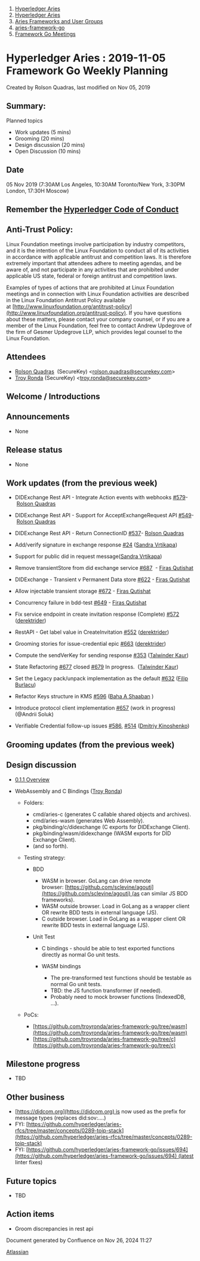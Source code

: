 1. [Hyperledger Aries](index.html)
2. [Hyperledger Aries](Hyperledger-Aries_18481154.html)
3. [Aries Frameworks and User Groups](Aries-Frameworks-and-User-Groups_18481290.html)
4. [aries-framework-go](aries-framework-go_18481606.html)
5. [Framework Go Meetings](Framework-Go-Meetings_18482076.html)

# Hyperledger Aries : 2019-11-05 Framework Go Weekly Planning

Created by Rolson Quadras, last modified on Nov 05, 2019

## Summary:

Planned topics

- Work updates (5 mins)
- Grooming (20 mins)
- Design discussion (20 mins)
- Open Discussion (10 mins)

## Date

05 Nov 2019 (7:30AM Los Angeles, 10:30AM Toronto/New York, 3:30PM London, 17:30H Moscow)

## Remember the [Hyperledger Code of Conduct](https://lf-hyperledger.atlassian.net/wiki/display/HYP/Hyperledger+Code+of+Conduct)

## Anti-Trust Policy:

Linux Foundation meetings involve participation by industry competitors, and it is the intention of the Linux Foundation to conduct all of its activities in accordance with applicable antitrust and competition laws. It is therefore extremely important that attendees adhere to meeting agendas, and be aware of, and not participate in any activities that are prohibited under applicable US state, federal or foreign antitrust and competition laws.

Examples of types of actions that are prohibited at Linux Foundation meetings and in connection with Linux Foundation activities are described in the Linux Foundation Antitrust Policy available at [http://www.linuxfoundation.org/antitrust-policy](http://www.linuxfoundation.org/antitrust-policy). If you have questions about these matters, please contact your company counsel, or if you are a member of the Linux Foundation, feel free to contact Andrew Updegrove of the firm of Gesmer Updegrove LLP, which provides legal counsel to the Linux Foundation.

## Attendees

- [Rolson Quadras](https://lf-hyperledger.atlassian.net/wiki/people/622101eec88f1000682f2f68?ref=confluence)  (SecureKey) &lt;rolson.quadras@securekey.com&gt;
- [Troy Ronda](https://lf-hyperledger.atlassian.net/wiki/people/557058:c854f35a-2b58-4be3-9003-ca2a67495580?ref=confluence) (SecureKey) &lt;troy.ronda@securekey.com&gt;

## Welcome / Introductions

## Announcements

- None

## Release status

- None

## Work updates (from the previous week)

- DIDExchange Rest API - Integrate Action events with webhooks [#579](https://github.com/hyperledger/aries-framework-go/issues/579)- [Rolson Quadras](https://lf-hyperledger.atlassian.net/wiki/people/622101eec88f1000682f2f68?ref=confluence)
- DIDExchange Rest API - Support for AcceptExchangeRequest API [#549](https://github.com/hyperledger/aries-framework-go/issues/549)- [Rolson Quadras](https://lf-hyperledger.atlassian.net/wiki/people/622101eec88f1000682f2f68?ref=confluence)
- DIDExchange Rest API - Return ConnectionID [#537](https://github.com/hyperledger/aries-framework-go/issues/537)- [Rolson Quadras](https://lf-hyperledger.atlassian.net/wiki/people/622101eec88f1000682f2f68?ref=confluence)
- Add/verify signature in exchange response [#24](https://github.com/hyperledger/aries-framework-go/issues/24) ([Sandra Vrtikapa](https://lf-hyperledger.atlassian.net/wiki/people/712020:ce049f56-7daf-45db-9d97-8c71991da019?ref=confluence))
- Support for public did in request message([Sandra Vrtikapa](https://lf-hyperledger.atlassian.net/wiki/people/712020:ce049f56-7daf-45db-9d97-8c71991da019?ref=confluence))
- Remove transientStore from did exchange service [#687](https://github.com/hyperledger/aries-framework-go/issues/687)  - [Firas Qutishat](https://lf-hyperledger.atlassian.net/wiki/people/712020:81a7fd70-5c04-4c64-80bd-5701a34d4bb8?ref=confluence)
- DIDExchange - Transient v Permanent Data store [#622](https://github.com/hyperledger/aries-framework-go/issues/622) - [Firas Qutishat](https://lf-hyperledger.atlassian.net/wiki/people/712020:81a7fd70-5c04-4c64-80bd-5701a34d4bb8?ref=confluence)
- Allow injectable transient storage [#672](https://github.com/hyperledger/aries-framework-go/issues/672) - [Firas Qutishat](https://lf-hyperledger.atlassian.net/wiki/people/712020:81a7fd70-5c04-4c64-80bd-5701a34d4bb8?ref=confluence)
- Concurrency failure in bdd-test [#649](https://github.com/hyperledger/aries-framework-go/issues/649) - [Firas Qutishat](https://lf-hyperledger.atlassian.net/wiki/people/712020:81a7fd70-5c04-4c64-80bd-5701a34d4bb8?ref=confluence)
- Fix service endpoint in create invitation response (Complete) [#572](https://github.com/hyperledger/aries-framework-go/issues/572) ([derektrider](https://lf-hyperledger.atlassian.net/wiki/people/60b7f69348b89500697aa128?ref=confluence))
- RestAPI - Get label value in CreateInvitation [#552](https://github.com/hyperledger/aries-framework-go/issues/552) ([derektrider](https://lf-hyperledger.atlassian.net/wiki/people/60b7f69348b89500697aa128?ref=confluence))
- Grooming stories for issue-credential epic [#663](https://github.com/hyperledger/aries-framework-go/issues/663) ([derektrider](https://lf-hyperledger.atlassian.net/wiki/people/60b7f69348b89500697aa128?ref=confluence))
- Compute the sendVerKey for sending response [#353](https://github.com/hyperledger/aries-framework-go/issues/353) ([Talwinder Kaur](https://lf-hyperledger.atlassian.net/wiki/people/609a972c5d67f20069b81542?ref=confluence))
- State Refactoring [#677](https://github.com/hyperledger/aries-framework-go/issues/677) closed [#679](https://github.com/hyperledger/aries-framework-go/issues/679) In progress.  ([Talwinder Kaur](https://lf-hyperledger.atlassian.net/wiki/people/557058:efba1922-111a-45bd-ada7-5e21ae89a9b5?ref=confluence))
  
- Set the Legacy pack/unpack implementation as the default [#632](https://github.com/hyperledger/aries-framework-go/pull/632) ([Filip Burlacu](https://lf-hyperledger.atlassian.net/wiki/people/712020:954f178b-c612-4ebd-9960-433199bfe689?ref=confluence))
- Refactor Keys structure in KMS [#596](https://github.com/hyperledger/aries-framework-go/issues/596) ([Baha A Shaaban](https://lf-hyperledger.atlassian.net/wiki/people/712020:c6fcc16a-f888-4bb1-bef3-41f4da326364?ref=confluence) )
- Introduce protocol client implementation [#657](https://github.com/hyperledger/aries-framework-go/issues/657) (work in progress) (@Andrii Soluk)
- Verifiable Credential follow-up issues [#586](https://github.com/hyperledger/aries-framework-go/issues/586), [#514](https://github.com/hyperledger/aries-framework-go/issues/514) ([Dmitriy Kinoshenko](https://lf-hyperledger.atlassian.net/wiki/people/557058:f8587cfb-189f-48fd-99b8-0f11f3d4fc50?ref=confluence))

## Grooming updates (from the previous week)

## Design discussion

- [0.1.1 Overview](Framework-Go-v0.1.1_18482004.html)
- WebAssembly and C Bindings ([Troy Ronda](https://lf-hyperledger.atlassian.net/wiki/people/557058:c854f35a-2b58-4be3-9003-ca2a67495580?ref=confluence))
  
  - Folders:
    
    - cmd/aries-c (generates C callable shared objects and archives).
    - cmd/aries-wasm (generates Web Assembly).
    - pkg/binding/c/didexchange (C exports for DIDExchange Client).
    - pkg/binding/wasm/didexchange (WASM exports for DID Exchange Client).
    - (and so forth).
  - Testing strategy:
    
    - BDD
      
      - WASM in browser. GoLang can drive remote browser: [https://github.com/sclevine/agouti](https://github.com/sclevine/agouti) (as can similar JS BDD frameworks).
      - WASM outside browser. Load in GoLang as a wrapper client OR rewrite BDD tests in external language (JS).
      - C outside browser. Load in GoLang as a wrapper client OR rewrite BDD tests in external language (JS).
    - Unit Test
      
      - C bindings - should be able to test exported functions directly as normal Go unit tests.
      - WASM bindings
        
        - The pre-transformed test functions should be testable as normal Go unit tests.
        - TBD: the JS function transformer (if needed).
        - Probably need to mock browser functions (IndexedDB, ...).
  - PoCs:
    
    - [https://github.com/troyronda/aries-framework-go/tree/wasm](https://github.com/troyronda/aries-framework-go/tree/wasm)
    - [https://github.com/troyronda/aries-framework-go/tree/c](https://github.com/troyronda/aries-framework-go/tree/c)

## Milestone progress

- TBD

## Other business

- [https://didcom.org](https://didcom.org) is now used as the prefix for message types (replaces did:sov:....)
- FYI: [https://github.com/hyperledger/aries-rfcs/tree/master/concepts/0289-toip-stack](https://github.com/hyperledger/aries-rfcs/tree/master/concepts/0289-toip-stack)
- FYI: [https://github.com/hyperledger/aries-framework-go/issues/694](https://github.com/hyperledger/aries-framework-go/issues/694) (latest linter fixes)

## Future topics

- TBD

## Action items

- Groom discrepancies in rest api

Document generated by Confluence on Nov 26, 2024 11:27

[Atlassian](http://www.atlassian.com/)
